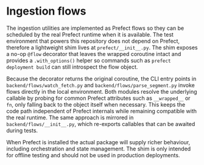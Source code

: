 # Ingestion flows

The ingestion utilities are implemented as Prefect flows so they can be
scheduled by the real Prefect runtime when it is available. The test
environment that powers this repository does not depend on Prefect,
therefore a lightweight shim lives at `prefect/__init__.py`. The shim
exposes a no-op `@flow` decorator that leaves the wrapped coroutine intact
and provides a `.with_options()` helper so commands such as
`prefect deployment build` can still introspect the flow object.

Because the decorator returns the original coroutine, the CLI entry points
in `backend/flows/watch_fetch.py` and `backend/flows/parse_segment.py` invoke
flows directly in the local environment. Both modules resolve the underlying
callable by probing for common Prefect attributes such as `__wrapped__` or
`fn`, only falling back to the object itself when necessary. This keeps the
code path independent of Prefect internals while remaining compatible with
the real runtime. The same approach is mirrored in `backend/flows/__init__.py`,
which re-exports callables that can be awaited during tests.

When Prefect is installed the actual package will supply richer behaviour,
including orchestration and state management. The shim is only intended for
offline testing and should not be used in production deployments.
